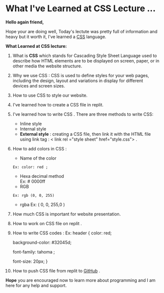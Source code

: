 # What I've Learned at CSS Lecture ...
**Hello again friend,**

Hope your are doing well, Today's lectute was pretty full of information and heavy but it worth it, I've learned a [CSS](https://www.w3schools.com/css/css_intro.asp) language. 

  **What Learned at CSS lecture:** 

 1. What is **CSS** which stands for Cascading Style Sheet Language used to describe how HTML elements are to be displayed on screen, paper, or in other media
 the website structure.
 2. Why we use CSS : 
 CSS is used to define styles for your web pages, including the design, layout and variations in display for different devices and screen sizes.
 3. How to use CSS to style our website.
 4. I've learned how to create a CSS file in replit.
 5. I've learned how to write CSS .
     There are three methods to write CSS:

       - Inline style 
       - Internal style
       - **External style** : creating a CSS file, then link  it with the HTML file using link tag :
        < link rel ="style sheet" href="style.css"> .

 6. How to add colors in CSS :
       - Name of the color 

        Ex: color: red ;

       - Hexa decimal method  
        Ex: # 0000ff
       - RGB

        Ex: rgb (0, 0, 255)
       - rgba 
        Ex: ( 0, 0, 255,0 )
      
         
 7. How much CSS is important for website presentation.
 8. How to work on CSS file on replit .
 9. How to write CSS codes :
        Ex:  header {
         color: red;  

      background-color: #32045d;

     font-family: tahoma ;

     font-size: 20px;
        } 

 10. How to push CSS file from replit to [GitHub](https://en.wikipedia.org/wiki/GitHub) .

 
 **Hope** you are encouraged now to learn more about programming and I am here for any help and support.